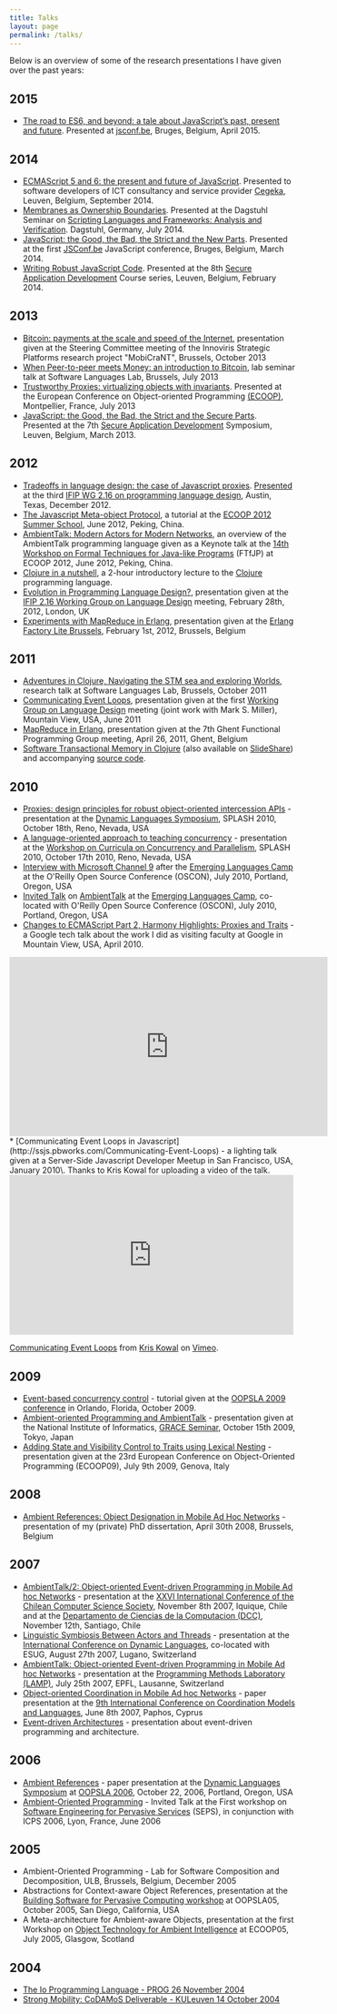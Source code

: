 ```yaml
---
title: Talks
layout: page
permalink: /talks/
---
```

Below is an overview of some of the research presentations I have given over the past years:

## 2015

*   [The road to ES6, and beyond: a tale about JavaScript’s past, present and future]({{site.asseturl}}/es6_jsconf_2015.pdf). Presented at [jsconf.be](http://jsconf.be), Bruges, Belgium, April 2015.

## 2014

*   [ECMAScript 5 and 6: the present and future of JavaScript]({{site.asseturl}}/ES5ES6_presentfuture_09_2014.pdf). Presented to software developers of ICT consultancy and service provider [Cegeka](http://www.cegeka.com/en/), Leuven, Belgium, September 2014.
*   [Membranes as Ownership Boundaries]({{site.asseturl}}/Dagstuhl_membranes.pdf). Presented at the Dagstuhl Seminar on [Scripting Languages and Frameworks: Analysis and Verification](http://www.dagstuhl.de/en/program/calendar/semhp/?semnr=14271). Dagstuhl, Germany, July 2014.
*   [JavaScript: the Good, the Bad, the Strict and the New Parts]({{site.asseturl}}/JSConfbe2014.pdf). Presented at the first [JSConf.be](http://jsconf.be) JavaScript conference, Bruges, Belgium, March 2014.
*   [Writing Robust JavaScript Code]({{site.asseturl}}/RobustJS.pdf). Presented at the 8th [Secure Application Development](http://secappdev.org) Course series, Leuven, Belgium, February 2014.

## 2013

*   [Bitcoin: payments at the scale and speed of the Internet]({{site.asseturl}}/bitcoin_payments_talk.pdf), presentation given at the Steering Committee meeting of the Innoviris Strategic Platforms research project "MobiCraNT", Brussels, October 2013
*   [When Peer-to-peer meets Money: an introduction to Bitcoin]({{site.asseturl}}/p2p_meets_money_tvcutsem.pdf), lab seminar talk at Software Languages Lab, Brussels, July 2013
*   [Trustworthy Proxies: virtualizing objects with invariants]({{site.asseturl}}/TrustworthyProxies.pdf). Presented at the European Conference on Object-oriented Programming [(ECOOP)](http://www.lirmm.fr/ecoop13/), Montpellier, France, July 2013
*   [JavaScript: the Good, the Bad, the Strict and the Secure Parts]({{site.asseturl}}/tvcutsem_JS_Security.pdf). Presented at the 7th [Secure Application Development](http://secappdev.org) Symposium, Leuven, Belgium, March 2013.

## 2012

*   [Tradeoffs in language design: the case of Javascript proxies]({{site.asseturl}}/Tradeoffs_WGLD2012_Austin.pdf). [Presented](http://secappdev.org/lectures/165) at the third [IFIP WG 2.16 on programming language design](http://program-transformation.org/WGLD/Austin2012), Austin, Texas, December 2012.
*   [The Javascript Meta-object Protocol]({{site.asseturl}}/JSMop_ECOOP.pdf), a tutorial at the [ECOOP 2012 Summer School](http://ecoop12.cs.purdue.edu), June 2012, Peking, China.
*   [AmbientTalk: Modern Actors for Modern Networks]({{site.asseturl}}/AmbientTalk_FTfJP2012.pdf), an overview of the AmbientTalk programming language given as a Keynote talk at the [14th Workshop on Formal Techniques for Java-like Programs](http://www.comp.nus.edu.sg/~ftfjp/) (FTfJP) at ECOOP 2012, June 2012, Peking, China.
*   [Clojure in a nutshell]({{site.asseturl}}/Clojure-intro.pdf), a 2-hour introductory lecture to the [Clojure](http://clojure.org) programming language.
*   [Evolution in Programming Language Design?]({{site.asseturl}}/pldesign_evolution.pdf), presentation given at the [IFIP 2.16 Working Group on Language Design](http://program-transformation.org/WGLD/London2012) meeting, February 28th, 2012, London, UK
*   [Experiments with MapReduce in Erlang]({{site.asseturl}}/tvcutsem_MapReduce_ErlangFactory.pdf), presentation given at the [Erlang Factory Lite Brussels](https://www.erlang-factory.com/conference/Brussels), February 1st, 2012, Brussels, Belgium

## 2011

*   [Adventures in Clojure, Navigating the STM sea and exploring Worlds]({{site.asseturl}}/adventures-in-clojure.pdf), research talk at Software Languages Lab, Brussels, October 2011
*   [Communicating Event Loops]({{site.asseturl}}/WGLD_CommEventLoops.pdf), presentation given at the first [Working Group on Language Design](http://program-transformation.org/WGLD/) meeting (joint work with Mark S. Miller), Mountain View, USA, June 2011
*   [MapReduce in Erlang]({{site.asseturl}}/ErlangMapReduce.pdf), presentation given at the 7th Ghent Functional Programming Group meeting, April 26, 2011, Ghent, Belgium
*   [Software Transactional Memory in Clojure]({{site.asseturl}}/STM-in-Clojure.pdf) (also available on [SlideShare](http://www.slideshare.net/tvcutsem/stm-inclojure)) and accompanying [source code](https://github.com/tvcutsem/stm-in-clojure).

## 2010

*   [Proxies: design principles for robust object-oriented intercession APIs]({{site.asseturl}}/dls2010proxies.pdf) - presentation at the [Dynamic Languages Symposium](http://www.dynamic-languages-symposium.org/dls-10), SPLASH 2010, October 18th, Reno, Nevada, USA
*   [A language-oriented approach to teaching concurrency]({{site.asseturl}}/ccp2010.pdf) - presentation at the [Workshop on Curricula on Concurrency and Parallelism](http://www.cs.pomona.edu/~kim/CCP2010.html), SPLASH 2010, October 17th 2010, Reno, Nevada, USA
*   [Interview with Microsoft Channel 9](http://channel9.msdn.com/posts/Charles/Scenes-from-Emerging-Languages-Camp-2010-Standing-Roundtable-Discussion/) after the [Emerging Languages Camp](http://emerginglangs.com/) at the O'Reilly Open Source Conference (OSCON), July 2010, Portland, Oregon, USA
*   [Invited Talk]({{site.asseturl}}/AmbientTalk.pdf) on [AmbientTalk](http://www.oscon.com/oscon2010/public/schedule/detail/15488) at the [Emerging Languages Camp](http://emerginglangs.com/), co-located with O'Reilly Open Source Conference (OSCON), July 2010, Portland, Oregon, USA
*   [Changes to ECMAScript Part 2, Harmony Highlights: Proxies and Traits]({{site.asseturl}}/harmony_highlights_techtalk.pdf) - a Google tech talk about the work I did as visiting faculty at Google in Mountain View, USA, April 2010.
<iframe width="560" height="315" src="http://www.youtube.com/embed/A1R8KGKkDjU" frameborder="0" allowfullscreen=""></iframe>
*   [Communicating Event Loops in Javascript](http://ssjs.pbworks.com/Communicating-Event-Loops) - a lighting talk given at a Server-Side Javascript Developer Meetup in San Francisco, USA, January 2010\. Thanks to Kris Kowal for uploading a video of the talk.
<iframe src="http://player.vimeo.com/video/9149445" width="500" height="281" frameborder="0" webkitallowfullscreen="" mozallowfullscreen="" allowfullscreen=""></iframe>

[Communicating Event Loops](http://vimeo.com/9149445) from [Kris Kowal](http://vimeo.com/user2924382) on [Vimeo](http://vimeo.com).

## 2009

*   [Event-based concurrency control]({{site.asseturl}}/T37_nobackground.pdf) - tutorial given at the [OOPSLA 2009 conference](http://www.oopsla.org/oopsla2009/program/tutorials/158-event-based-concurrency-control) in Orlando, Florida, October 2009.
*   [Ambient-oriented Programming and AmbientTalk]({{site.asseturl}}/AmOP_Tokyo.pdf) - presentation given at the National Institute of Informatics, [GRACE Seminar](http://www.grace-center.jp/en/event/node/37), October 15th 2009, Tokyo, Japan
*   [Adding State and Visibility Control to Traits using Lexical Nesting]({{site.asseturl}}/Traits-ECOOP09.pdf) - presentation given at the 23rd European Conference on Object-Oriented Programming (ECOOP09), July 9th 2009, Genova, Italy

## 2008

*   [Ambient References: Object Designation in Mobile Ad Hoc Networks]({{site.asseturl}}/phd_talk_tom_van_cutsem.pdf) - presentation of my (private) PhD dissertation, April 30th 2008, Brussels, Belgium

## 2007

*   [AmbientTalk/2: Object-oriented Event-driven Programming in Mobile Ad hoc Networks]({{site.asseturl}}/AmbientTalk2-SCCC.pdf) - presentation at the [XXVI International Conference of the Chilean Computer Science Society](http://www.sccc.cl/sccc2007), November 8th 2007, Iquique, Chile and at the [Departamento de Ciencias de la Computacion (DCC)](http://www.dcc.uchile.cl), November 12th, Santiago, Chile
*   [Linguistic Symbiosis Between Actors and Threads]({{site.asseturl}}/LinguisticSymbiosis.pdf) - presentation at the [International Conference on Dynamic Languages](http://www.esug.org/conferences/15thinternationalsmalltalkjointconference2007/internationalconferenceondynamiclanguages), co-located with ESUG, August 27th 2007, Lugano, Switzerland
*   [AmbientTalk: Object-oriented Event-driven Programming in Mobile Ad hoc Networks]({{site.asseturl}}/AmbientTalk2-EPFL.pdf) - presentation at the [Programming Methods Laboratory (LAMP)](http://lamp.epfl.ch), July 25th 2007, EPFL, Lausanne, Switzerland
*   [Object-oriented Coordination in Mobile Ad hoc Networks]({{site.asseturl}}/COORDINATION07.pdf.zip) - paper presentation at the [9th International Conference on Coordination Models and Languages](http://www.cs.purdue.edu/homes/jv/events/COORD07), June 8th 2007, Paphos, Cyprus
*   [Event-driven Architectures]({{site.asseturl}}/eda.pdf) - presentation about event-driven programming and architecture.

## 2006

*   [Ambient References]({{site.asseturl}}/ambientrefs[DLS06].pdf) - paper presentation at the [Dynamic Languages Symposium](http://www.dcl.hpi.uni-potsdam.de/dls2006/openconf.php) at [OOPSLA 2006](http://www.oopsla.org), October 22, 2006, Portland, Oregon, USA
*   [Ambient-Oriented Programming]({{site.asseturl}}/amop-seps-2006.pdf) - Invited Talk at the First workshop on [Software Engineering for Pervasive Services](http://sam.iai.uni-bonn.de/seps2006/) (SEPS), in conjunction with ICPS 2006, Lyon, France, June 2006

## 2005

*   Ambient-Oriented Programming - Lab for Software Composition and Decomposition, ULB, Brussels, Belgium, December 2005
*   Abstractions for Context-aware Object References, presentation at the [Building Software for Pervasive Computing workshop](http://www.ics.uci.edu/~lopes/bspc05/) at OOPSLA05, October 2005, San Diego, California, USA
*   A Meta-architecture for Ambient-aware Objects, presentation at the first Workshop on [Object Technology for Ambient Intelligence](http://roots.iai.uni-bonn.de/OT4AmI) at ECOOP05, July 2005, Glasgow, Scotland

## 2004

*   [The Io Programming Language - PROG 26 November 2004]({{site.asseturl}}/IO-tvcutsem-26-11-04.pdf)
*   [Strong Mobility: CoDAMoS Deliverable - KULeuven 14 October 2004]({{site.asseturl}}/CoDAMoS-Mobility-14-10-04.pdf)